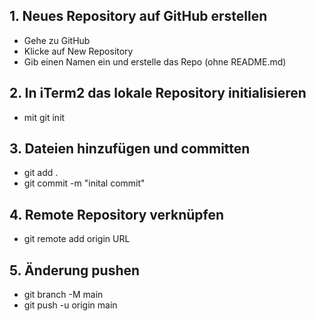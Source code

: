## 1. Neues Repository auf GitHub erstellen

- Gehe zu GitHub
- Klicke auf New Repository
- Gib einen Namen ein und erstelle das Repo (ohne README.md)

## 2. In iTerm2 das lokale Repository initialisieren

- mit git init

## 3. Dateien hinzufügen und committen

- git add .
- git commit -m "inital commit"

## 4. Remote Repository verknüpfen

- git remote add origin URL

## 5. Änderung pushen

- git branch -M main
- git push -u origin main
